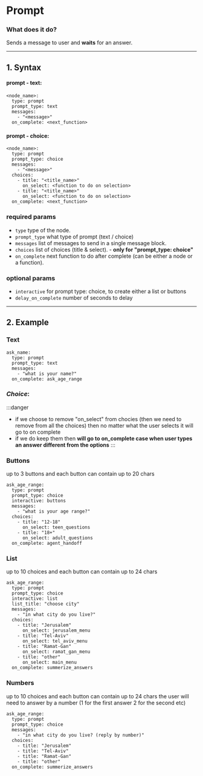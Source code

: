 # Prompt

### What does it do?
Sends a message to user and **waits** for an answer.
___
## 1. Syntax
#### prompt - text:
```
<node_name>:
  type: prompt
  prompt_type: text
  messages:
    - "<message>"
  on_complete: <next_function>
```
#### prompt - choice:
```
<node_name>:
  type: prompt
  prompt_type: choice
  messages:
    - "<message>"
  choices:
    - title: "<title_name>"
      on_select: <function to do on selection>
    - title: "<title_name>"
      on_select: <function to do on selection>
  on_complete: <next_function>
```

### required params
- `type` type of the node.
- `prompt_type` what type of prompt (text / choice)
- `messages` list of messages to send in a single message block.
- `choices` list of choices (title & select). - **only for "prompt_type: choice"**
- `on_complete` next function to do after complete (can be either a node or a function).

### optional params
- `interactive` for prompt type: choice, to create either a list or buttons
- `delay_on_complete` number of seconds to delay

___
## 2. Example
### Text
```
ask_name:
  type: prompt
  prompt_type: text
  messages:
    - "what is your name?"
  on_complete: ask_age_range
```

### _Choice_:
:::danger
- if we choose to remove "on_select" from chocies (then we need to remove from all the choices)
  then no matter what the user selects it will go to on complete
- if we do keep them then **will go to on_complete case when user types an answer different from the options**
:::

### Buttons
up to 3 buttons and each button can contain up to 20 chars
```
ask_age_range:
  type: prompt
  prompt_type: choice
  interactive: buttons
  messages:
    - "what is your age range?"
  choices:
    - title: "12-18"
      on_select: teen_questions
    - title: "18+"
      on_select: adult_questions
  on_complete: agent_handoff
```

### List
up to 10 choices and each button can contain up to 24 chars
```
ask_age_range:
  type: prompt
  prompt_type: choice
  interactive: list
  list_title: "choose city"
  messages:
    - "in what city do you live?"
  choices:
    - title: "Jerusalem"
      on_select: jerusalem_menu
    - title: "Tel-Aviv"
      on_select: tel_aviv_menu
    - title: "Ramat-Gan"
      on_select: ramat_gan_menu
    - title: "other"
      on_select: main_menu
  on_complete: summerize_answers
```

### Numbers
up to 10 choices and each button can contain up to 24 chars
the user will need to answer by a number (1 for the first answer 2 for the second etc)
```
ask_age_range:
  type: prompt
  prompt_type: choice
  messages:
    - "in what city do you live? (reply by number)"
  choices:
    - title: "Jerusalem"
    - title: "Tel-Aviv"
    - title: "Ramat-Gan"
    - title: "other"
  on_complete: summerize_answers
```